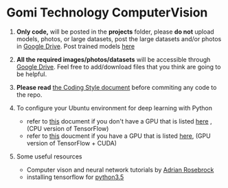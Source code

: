 # Gomi Technology ComputerVision
1. __Only code,__ will be posted in the __projects__ folder, please __do not__ upload models, photos, or large datasets, post the large datasets and/or photos in [Google Drive](https://drive.google.com/drive/folders/1lCilxi2755K4VveZBEgEYJi9q69KlFHF?usp=sharing). Post trained models [here](https://drive.google.com/drive/folders/1PjVFymjedgRSs1IltAiunWH_SPqv9LVV?usp=sharing)

2. __All the required images/photos/datasets__ will be accessible through [Google Drive](https://drive.google.com/drive/folders/1lCilxi2755K4VveZBEgEYJi9q69KlFHF?usp=sharing). Feel free to add/download files that you think are going to be helpful.

3. __Please read__ [the Coding Style document](codingStyle.md) before commiting any code to the repo.

4. To configure your Ubuntu environment for deep learning with Python
   * refer to [this](https://github.com/gomi-tech/ComputerVision/blob/master/ubuntu-cpu-setup/linuxConfigCPU.md) document if you don't have a GPU that is listed [here](https://www.geforce.com/hardware/technology/cuda/supported-gpus?field_gpu_type_value=All) , (CPU version of TensorFlow)
   * refer to [this](https://github.com/gomi-tech/ComputerVision/blob/master/ubuntu-gpu-setup/linuxConfigGPU.md) doucment if you have a GPU that is listed [here](https://www.geforce.com/hardware/technology/cuda/supported-gpus?field_gpu_type_value=All), (GPU version of TensorFlow + CUDA)

5. Some useful resources 
    * Computer vison and neural network tutorials by [Adrian Rosebrock](https://www.pyimagesearch.com/author/adrian/)
    * installing tensorflow for [python3.5](https://www.deciphertechnic.com/install-tensorflow-on-raspberry-pi/)
